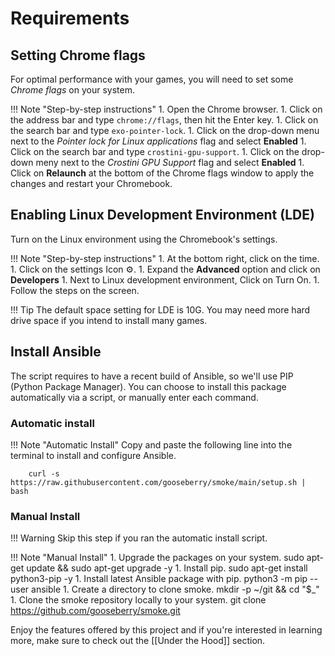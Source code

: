 # Requirements

## Setting Chrome flags
For optimal performance with your games, you will need to set some *Chrome flags* on your system. 

!!! Note "Step-by-step instructions"
    1. Open the Chrome browser.
    1. Click on the address bar and type `chrome://flags`, then hit the Enter key.
    1. Click on the search bar and type `exo-pointer-lock`.
    1. Click on the drop-down menu next to the *Pointer lock for Linux applications* flag and select **Enabled**
    1. Click on the search bar and type `crostini-gpu-support`.
    1. Click on the drop-down meny next to the *Crostini GPU Support* flag and select **Enabled**
    1. Click on **Relaunch** at the bottom of the Chrome flags window to apply the changes and restart your Chromebook.


## Enabling Linux Development Environment (LDE)
Turn on the Linux environment using the Chromebook's settings.

!!! Note "Step-by-step instructions"
    1. At the bottom right, click on the time.
    1. Click on the settings Icon ⚙️.
    1. Expand the **Advanced** option and click on **Developers**
    1. Next to Linux development environment, Click on Turn On.
    1. Follow the steps on the screen.

!!! Tip
    The default space setting for LDE is 10G.  You may need more hard drive space if you intend to install many games.

## Install Ansible
The script requires to have a recent build of Ansible, so we'll use PIP (Python Package Manager).  You can choose to install this package automatically via a script, or manually enter each command.

### Automatic install

!!! Note "Automatic Install"
    Copy and paste the following line into the terminal to install and configure Ansible.

        curl -s https://raw.githubusercontent.com/gooseberry/smoke/main/setup.sh | bash


### Manual Install

!!! Warning
    Skip this step if you ran the automatic install script.

!!! Note "Manual Install"
    1. Upgrade the packages on your system.
            sudo apt-get update && sudo apt-get upgrade -y
    1. Install pip.
            sudo apt-get install python3-pip -y
    1. Install latest Ansible package with pip.
            python3 -m pip --user ansible
    1. Create a directory to clone smoke.
            mkdir -p ~/git && cd "$_"
    1. Clone the smoke repository locally to your system.
            git clone https://github.com/gooseberry/smoke.git



Enjoy the features offered by this project and if you're interested in learning more, make sure to check out the [[Under the Hood]] section.
